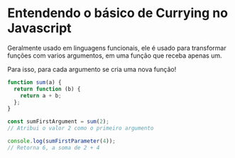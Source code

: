 # Entendendo o básico de Currying no Javascript

Geralmente usado em linguagens funcionais, ele é usado para transformar funções com varios argumentos, em uma função que receba apenas um.

Para isso, para cada argumento se cria uma nova função!

```javascript
function sum(a) {
  return function (b) {
    return a + b;
  };
}

const sumFirstArgument = sum(2);
// Atribui o valor 2 como o primeiro argumento

console.log(sumFirstParameter(4));
// Retorna 6, a soma de 2 + 4
```
